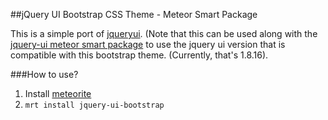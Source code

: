 ##jQuery UI Bootstrap CSS Theme - Meteor Smart Package

This is a simple port of [jqueryui](http://addyosmani.github.com/jquery-ui-bootstrap/). (Note that this can be used along with the [jquery-ui meteor smart package](https://github.com/TimHeckel/meteor-jquery-ui) to use the jquery ui version that is compatible with this bootstrap theme. (Currently, that's 1.8.16).

###How to use?

1. Install [meteorite](https://github.com/oortcloud/meteorite)
2. `mrt install jquery-ui-bootstrap`
